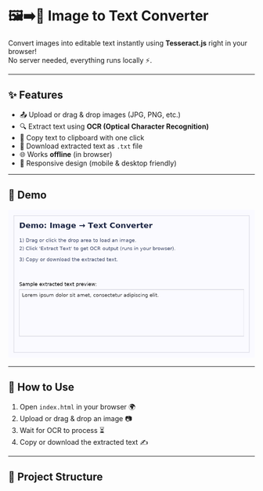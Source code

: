 # 🖼️➡️📄 Image to Text Converter

Convert images into editable text instantly using **Tesseract.js** right in your browser!  
No server needed, everything runs locally ⚡.

---

## ✨ Features
- 📤 Upload or drag & drop images (JPG, PNG, etc.)
- 🔍 Extract text using **OCR (Optical Character Recognition)**
- 📝 Copy text to clipboard with one click
- 💾 Download extracted text as `.txt` file
- 🌐 Works **offline** (in browser)
- 📱 Responsive design (mobile & desktop friendly)

---

## 📸 Demo
![Demo Screenshot](demo_screenshot.png)

---

## 🚀 How to Use
1. Open `index.html` in your browser 🌍  
2. Upload or drag & drop an image 📷  
3. Wait for OCR to process ⏳  
4. Copy or download the extracted text ✍️  

---

## 📂 Project Structure
